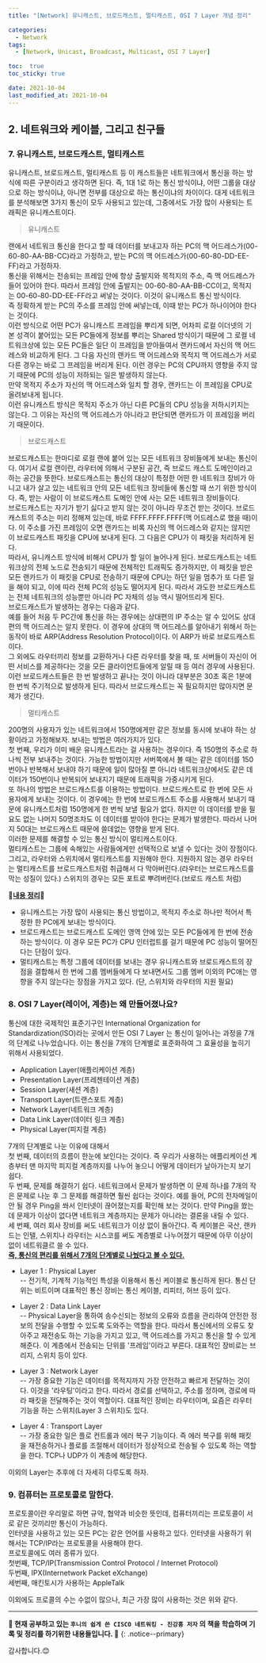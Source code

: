```yaml
---
title: "[Network] 유니캐스트, 브로드캐스트, 멀티캐스트, OSI 7 Layer 개념 정리"

categories:
  - Network
tags:
  - [Network, Unicast, Broadcast, Multicast, OSI 7 Layer]

toc:  true
toc_sticky: true

date: 2021-10-04
last_modified_at: 2021-10-04
---
```


## 2. 네트워크와 케이블, 그리고 친구들  

### 7. 유니캐스트, 브로드캐스트, 멀티캐스트   

유니캐스트, 브로드캐스트, 멀티캐스트 등 이 캐스트들은 네트워크에서 통신을 하는 방식에 따른 구분이라고 생각하면 된다. 즉, 1대 1로 하는 통신 방식이냐, 어떤 그룹을 대상으로 하는 방식이냐, 아니면 전부를 대상으로 하는 통신이냐의 차이이다.
대게 네트워크를 분석해보면 3가지 통신이 모두 사용되고 있는데, 그중에서도 가장 많이 사용되는 트래픽은 유니캐스트이다.  

> 유니캐스트  

랜에서 네트워크 통신을 한다고 할 때 데이터를 보내고자 하는 PC의 맥 어드레스가(00-60-80-AA-BB-CC)라고 가정하고, 받는 PC의 맥 어드레스가(00-60-80-DD-EE-FF)라고 가정하자.  
통신을 위해서는 전송되는 프레임 안에 항상 출발지와 목적지의 주소, 즉 맥 어드레스가 들어 있어야 한다. 따라서 프레임 안에 출발지는 00-60-80-AA-BB-CC이고, 목적지는 00-60-80-DD-EE-FF라고 써넣는 것이다. 이것이 유니캐스트 통신 방식이다.  
즉 정확하게 받는 PC의 주소를 프레임 안에 써넣는데, 이때 받는 PC가 하나이어야 한다는 것이다.  
이런 방식으로 어떤 PC가 유니캐스트 프레임을 뿌리게 되면, 어차피 로컬 이더넷의 기본 성격이 붙어있는 모든 PC들에게 정보를 뿌리는 Shared 방식이기 때문에 그 로컬 네트워크상에 있는 모든 PC들은 일단 이 프레임을 받아들여서 랜카드에서 자신의 맥 어드레스와 비교하게 된다. 그 다음 자신의 랜카드 맥 어드레스와 목적지 맥 어드레스가 서로 다른 경우는 바로 그 프레임을 버리게 된다. 이런 경우는 PC의 CPU까지 영향을 주지 않기 때문에 PC의 성능이 저하되는 일은 발생하지 않는다.  
만약 목적지 주소가 자신의 맥 어드레스와 일치 할 경우, 랜카드는 이 프레임을 CPU로 올려보내게 됩니다.  
이런 유니캐스트 방식은 목적지 주소가 아닌 다른 PC들의 CPU 성능을 저하시키지는 않는다. 그 이유는 자신의 맥 어드레스가 아니라고 판단되면 랜카드가 이 프레임을 버리기 때문이다.  

> 브로드캐스트  

브로드캐스트는 한마디로 로컬 랜에 붙어 있는 모든 네트워크 장비들에게 보내는 통신이다. 여기서 로컬 랜이란, 라우터에 의해서 구분된 공간, 즉 브로드 캐스트 도메인이라고 하는 공간을 뜻한다. 브로드캐스트는 통신의 대상이 특정한 어떤 한 네트워크 장비가 아니고 내가 살고 있는 네트워크 안의 모든 네트워크 장비들에 통신할 때 쓰기 위한 방식이다. 즉, 받는 사람이 이 브로드캐스트 도메인 안에 사는 모든 네트워크 장비들이다.  
브로드캐스트는 자기가 받기 싫다고 받지 않는 것이 아니라 무조건 받는 것이다. 브로드캐스트의 주소는 미리 정해져 있는데, 바로 FFFF.FFFF.FFFF(맥 어드레스로 했을 때)이다. 이 주소를 가진 프레임이 오면 랜카드는 비록 자신의 맥 어드레스와 같지는 않지만 이 브로드캐스트 패킷을 CPU에 보내게 된다. 그 다음은 CPU가 이 패킷을 처리하게 된다.  
따라서, 유니캐스트 방식에 비해서 CPU가 할 일이 늘어나게 된다. 브로드캐스트는 네트워크상의 전체 노드로 전송되기 때문에 전체적인 트래픽도 증가하지만, 이 패킷을 받은 모든 랜카드가 이 패킷을 CPU로 전송하기 때문에 CPU는 하던 일을 멈추가 또 다른 일을 해야 되고, 이에 따라 전체 PC의 성능도 떨어지게 된다. 따라서 과도한 브로드캐스트는 전체 네트워크의 성능뿐만 아니라 PC 자체의 성능 역시 떨어뜨리게 된다.  
브로드캐스트가 발생하는 경우는 다음과 같다.  
예를 들어 처음 두 PC간에 통신을 하는 경우에는 상대편의 IP 주소는 알 수 있어도 상대편의 맥 어드레스는 알지 못한다. 이 경우에 상대의 맥 어드레스를 알아내기 위해서 하는 동작이 바로 ARP(Address Resolution Protocol)이다. 이 ARP가 바로 브로드캐스트이다.  
그 외에도 라우터끼리 정보를 교환하거나 다른 라우터를 찾을 때, 또 서버들이 자신이 어떤 서비스를 제공하다는 것을 모든 클라이언트들에게 알릴 때 등 여러 경우에 사용된다. 이런 브로드캐스트들은 한 번 발생하고 끝나는 것이 아니라 대부분은 30초 혹은 1분에 한 번씩 주기적으로 발생하게 된다. 따라서 브로드캐스트는 꼭 필요하지만 많아지면 문제가 생긴다.  

> 멀티캐스트  

200명의 사용자가 있는 네트워크에서 150명에게만 같은 정보를 동시에 보내야 하는 상황이라고 가정해보자. 보내는 방법은 여러가지가 있다.  
첫 번째, 우리가 이미 배운 유니캐스트라는 걸 사용하는 경우이다. 즉 150명의 주소로 하나씩 전부 보내주는 것이다. 가능한 방법이지만 서버쪽에서 볼 때는 같은 데이터를 150번이나 반복해서 보내야 하기 때문에 일이 많아질 뿐 아니라 네트워크상에서도 같은 데이터가 150번이나 반복되어 보내지기 때문에 트래픽을 가중시키게 된다.  
또 하나의 방법은 브로드캐스트를 이용하는 방법이다. 브로드캐스트로 한 번에 모든 사용자에게 보내는 것이다. 이 경우에는 한 번에 브로드캐스트 주소를 사용해서 보내기 때문에 유니캐스트처럼 150명에게 한 번씩 보낼 필요가 없다. 하지만 이 데이터를 받을 필요도 없는 나머지 50명조차도 이 데이터를 받아야 한다는 문제가 발생한다. 따라서 나머지 50대는 브로드캐스트 때문에 쓸데없는 영향을 받게 된다.  
이러한 문제를 해결할 수 있는 통신 방식이 멀티캐스트이다.  
멀티캐스트는 그룹에 속해있는 사람들에게만 선택적으로 보낼 수 있다는 것이 장점이다. 그리고, 라우터와 스위치에서 멀티캐스트를 지원해야 한다. 지원하지 않는 경우 라우터는 멀티캐스트를 브로드캐스트처럼 취급해서 다 막아버린다.(라우터는 브로드캐스트를 막는 성질이 있다.) 스위치의 경우는 모든 포트로 뿌려버린다.(브로드 캐스트 처럼)

📌**<u>내용 정리</u>**📌
- 유니캐스트는 가장 많이 사용되는 통신 방법이고, 목적지 주소로 하나만 적어서 특정한 한 PC에게 보내는 방식이다.  
- 브로드캐스트는 브로드캐스트 도메인 영역 안에 있는 모든 PC들에게 한 번에 전송하는 방식이다. 이 경우 모든 PC가 CPU 인터럽트를 걸기 때문에 PC 성능이 떨어진다는 단점이 있다.  
- 멀티캐스트는 특정 그룹에 데이터를 보내는 경우 유니캐스트와 브로드캐스트의 장점을 결합해서 한 번에 그룹 멤버들에게 다 보내면서도 그룹 멤버 이외의 PC애는 영향을 주지 않는다는 장점을 가지고 있다. (단, 스위치와 라우터의 지원 필요)  

### 8. OSI 7 Layer(레이어, 계층)는 왜 만들어졌나요?  
통신에 대한 국제적인 표준기구인 International Organization for Standardization(ISO)라는 곳에서 만든 OSI 7 Layer 는 통신이 일어나는 과정을 7개의 단계로 나누었습니다. 이는 통신을 7개의 단계별로 표준화하여 그 효율성을 높히기 위해서 사용되었다.  

- Application Layer(애플리케이션 계층)  
- Presentation Layer(프레젠테이션 계층)  
- Session Layer(새션 계층)  
- Transport Layer(트랜스포트 계층)  
- Network Layer(네트워크 계층)  
- Data Link Layer(데이터 링크 계층)  
- Physical Layer(피지컬 계층)  

7개의 단계별로 나눈 이유에 대해서  
첫 번째, 데이터의 흐름이 한눈에 보인다는 것이다. 즉 우리가 사용하는 애플리케이션 계층부터 맨 마지막 피지컬 계층까지를 나누어 놓으니 어떻게 데이터가 날아가는지 보기 쉽다.  
두 번째, 문제를 해결하기 쉽다. 네트워크에서 문제가 발생하면 이 문제 하나를 7개의 작은 문제로 나눈 후 그 문제를 해결하면 훨씬 쉽다는 것이다. 예를 들어, PC의 전자메일이 안 될 경우 Ping을 쏴서 인터넷이 끊어졌는지를 확인해 보는 것이다. 만약 Ping을 쐈는데 문제가 이상이 없다면 네트워크 계층까지는 문제가 아니라는 결론을 내릴 수 있다.  
세 번째, 여러 회사 장비를 써도 네트워크가 이상 없이 돌아간다. 즉 케이블은 국산, 랜카드는 인텔, 스위치나 라우터는 시스코를 써도 계층별로 나누어졌기 때문에 아무 이상이 없이 네트워클르 쓸 수 있다.  
**<u>즉, 통신의 편리를 위해서 7개의 단계별로 나눴다고 볼 수 있다.</u>**  

- Layer 1 : Physical Layer  
-- 전기적, 기계적 기능적인 특성을 이용해서 통신 케이블로 통신하게 된다. 통신 단위는 비트이며 대표적인 통신 장비는 통신 케이블, 리피터, 허브 등이 있다.  

- Layer 2 : Data Link Layer  
-- Physical Layer을 통하여 송수신되는 정보의 오류와 흐름을 관리하여 안전한 정보의 전달을 수행할 수 있도록 도와주는 역할을 한다. 따라서 통신에서의 오류도 찾아주고 재전송도 하는 기능을 가지고 있고, 맥 어드레스를 가지고 통신을 할 수 있게 해준다. 이 계층에서 전송되는 단위를 '프레임'이라고 부른다. 대표적인 장비로는 브리지, 스위치 등이 있다.  

- Layer 3 : Network Layer  
-- 가장 중요한 기능은 데이터를 목적지까지 가장 안전하고 빠르게 전달하는 것이다. 이것을 '라우팅'이라고 한다. 따라서 경로를 선택하고, 주소를 정하며, 경로에 따라 패킷을 전달해주는 것이 역할이다. 대표적인 장비는 라우터이며, 요즘은 라우터 기능을 하는 스위치(Layer 3 스위치)도 있다.  

- Layer 4 : Transport Layer  
-- 가장 중요한 일은 플로 컨트롤과 에러 복구 기능이다. 즉 에러 복구를 위해 패킷을 재전송하거나 플로를 조절해서 데이터가 정상적으로 전송될 수 있도록 하는 역할을 한다. TCP나 UDP가 이 계층에 해당한다.  

이외의 Layer는 추후에 더 자세히 다루도록 하자.  

### 9. 컴퓨터는 프로토콜로 말한다.  
프로토콜이란 우리말로 하면 규약, 협약과 비슷한 뜻인데, 컴퓨터끼리는 프로토콜이 서로 같은 것끼리만 통신이 가능하다.  
인터넷을 사용하고 있는 모든 PC는 같은 언어를 사용하고 있다. 인터넷을 사용하기 위해서는 TCP/IP라는 프로토콜을 사용해야 한다.  
프로토콜에도 여러 종류가 있다.  
첫번째, TCP/IP(Transmission Control Protocol / Internet Protocol)  
두번째, IPX(Internetwork Packet eXchange)  
세번째, 매킨토시가 사용하는 AppleTalk  

이외에도 프로콜의 수는 수없이 많으나, 최근 가장 많이 사용하는 것은 위와 같다.

---
**🐢 현재 공부하고 있는 `후니의 쉽게 쓴 CISCO 네트워킹 - 진강훙 저자` 의 책을 학습하며 기록 및 정리를 하기위한 내용들입니다. 🐢**
{: .notice--primary}

감사합니다.😊
